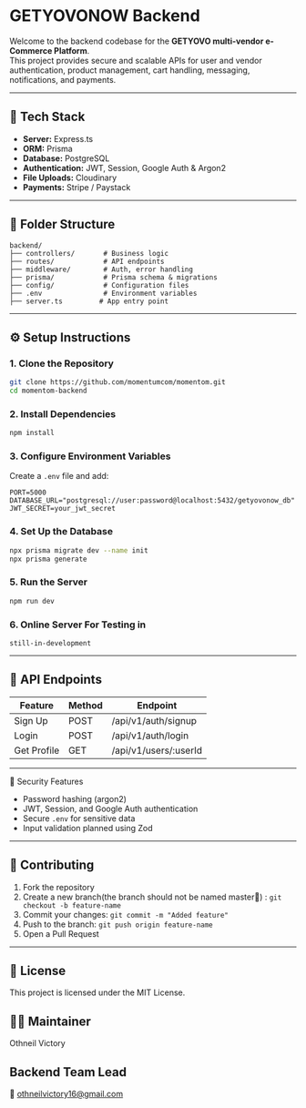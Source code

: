 
# GETYOVONOW Backend  

Welcome to the backend codebase for the **GETYOVO multi-vendor e-Commerce Platform**.  
This project provides secure and scalable APIs for user and vendor authentication, product management, cart handling, messaging, notifications, and payments.  

---

## 🚀 Tech Stack  
- **Server:** Express.ts  
- **ORM:** Prisma  
- **Database:** PostgreSQL  
- **Authentication:** JWT, Session, Google Auth & Argon2  
- **File Uploads:** Cloudinary  
- **Payments:** Stripe / Paystack  

---
## 📁 Folder Structure

```text
backend/
├── controllers/       # Business logic
├── routes/            # API endpoints
├── middleware/        # Auth, error handling
├── prisma/            # Prisma schema & migrations
├── config/            # Configuration files
├── .env               # Environment variables
├── server.ts         # App entry point
```

---
## ⚙️ Setup Instructions

### 1. Clone the Repository
```bash
git clone https://github.com/momentumcom/momentom.git
cd momentom-backend
```

### 2. Install Dependencies
```bash
npm install
```

### 3. Configure Environment Variables
Create a `.env` file and add:
```env
PORT=5000
DATABASE_URL="postgresql://user:password@localhost:5432/getyovonow_db"
JWT_SECRET=your_jwt_secret
```

### 4. Set Up the Database
```bash
npx prisma migrate dev --name init
npx prisma generate
```

### 5. Run the Server
```bash
npm run dev
```
### 6. Online Server For Testing in
```text
still-in-development
```
---

## 🧪 API Endpoints

| Feature        | Method | Endpoint                      |
|----------------|--------|-------------------------------|
| Sign Up        | POST   | /api/v1/auth/signup              |
| Login          | POST   | /api/v1/auth/login               |
| Get Profile    | GET    | /api/v1/users/:userId            |
  
---

 🔐 Security Features
- Password hashing (argon2)
- JWT, Session, and Google Auth authentication
- Secure `.env` for sensitive data
- Input validation planned using Zod

---

## 🤝 Contributing
1. Fork the repository
2. Create a new branch(the branch should not be named master📌) : `git checkout -b feature-name`
3. Commit your changes: `git commit -m "Added feature"`
4. Push to the branch: `git push origin feature-name`
5. Open a Pull Request

---
## 📄 License
This project is licensed under the MIT License.

## 👨‍💻 Maintainer
Othneil Victory

## Backend Team Lead

📧 othneilvictory16@gmail.com





